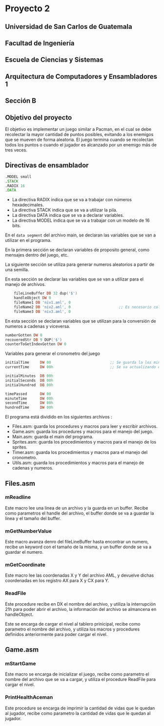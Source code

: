 # Proyecto 2

## Universidad de San Carlos de Guatemala
## Facultad de Ingeniería
## Escuela de Ciencias y Sistemas
## Arquitectura de Computadores y Ensambladores 1
## Sección B

## Objetivo del proyecto
El objetivo es implementar un juego similar a Pacman, en el cual se debe recolectar la mayor cantidad de puntos posibles, evitando a los enemigos que se mueven de forma aleatoria. El juego termina cuando se recolectan todos los puntos o cuando el jugador es alcanzado por un enemigo más de tres veces.

## Directivas de ensamblador
```asm
.MODEL small
.STACK
.RADIX 16
.DATA
```
- La directiva RADIX indica que se va a trabajar con números hexadecimales. 
- La directiva STACK indica que se va a utilizar la pila. 
- La directiva DATA indica que se va a declarar variables. 
- La directiva MODEL indica que se va a trabajar con un modelo de 16 bits.

En el `data segment` del archivo main, se declaran las variables que se van a utilizar en el programa. 

En la primera sección se declaran variables de proposito general, como mensajes dentro del juego, etc.

La siguiente sección se utiliza para generar numeros aleatorios a partir de una semilla.


En esta sección se declarar las variables que se van a utilizar para el manejo de archivos. 
```asm
    fileLineBuffer DB 32 dup('$') 
    handleObject DW 0       
    fileName1 DB 'niv1.aml', 0                  
    fileName2 DB 'niv2.aml', 0                      ;; Es necesario colocar 0 al final
    fileName3 DB 'niv3.aml', 0
```

En esta sección se declaran variables que se utilizan para la conversión de numeros a cadenas y viceversa.

```asm
numberGotten DW 0
recoveredStr DB 9 DUP('$')
counterToGetIndexGotten DW 0
```

Variables para generar el cronometro del juego
```asm
initialTime     DW 00                           ;; Se guarda la los minutos:segundos:cs de cuando se inicia el juego en cs (centésimas de segundo)
currentTime     DW 00h                          ;; Se va actualizando el tiempo

initialMinutes  DB 00h
initialSeconds  DB 00h
initialHundred  DB 00h

timePassed      DW 00
minuteTime      DW 00h
secondTime      DW 00h
hundredTime     DW 00h
```

El programa está dividido en los siguientes archivos :
- Files.asm: guarda los procedures y macros para leer y escribir archivos.
- Game.asm: guarda los procedures y macros para el manejo del juego.
- Main.asm: guarda el main del programa.
- Sprites.asm: guarda los procedimientos y macros para el manejo de los sprites.
- Timer.asm: guarda los procedimientos y macros para el manejo del cronometro.
- Utils.asm: guarda los procedimientos y macros para el manejo de cadenas y numeros.

## Files.asm

### mReadline
Este macro lee una linea de un archivo y la guarda en un buffer. Recibe como parametros el handle del archivo, el buffer donde se va a guardar la linea y el tamaño del buffer.

### mGetNumberValue 
Este macro avanza denro del fileLineBuffer hasta encontrar un numero, recibe un keyword con el tamaño de la misma, y un buffer donde se va a guardar el numero.

### mGetCoordinate
Este macro lee las coordenadas X y Y del archivo AML, y devuelve dichas coordenadas en los registro AX para X y CX para Y.

### ReadFile
Este procedure recibe en DX el nombre del archivo, y utiliza la interrupción 21h para poder abrir el archivo, la información del archivo se almancena en handleObject.

Este se encarga de cargar el nivel al tablero prinicipal, recibe como parametro el nombre del archivo, y utiliza los macros y procedures definidos anteriormente para poder cargar el nivel.


## Game.asm

### mStartGame
Este macro se encarga de inicializar el juego, recibe como parametro el nombre del archivo que se va a cargar, y utiliza el procedure ReadFile para cargar el nivel.

### PrintHealthAceman
Este procedure se encarga de imprimir la cantidad de vidas que le quedan al jugador, recibe como parametro la cantidad de vidas que le quedan al jugador.


